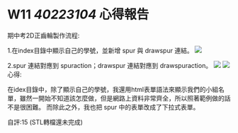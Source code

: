 # W11 _40223104_ 心得報告

期中考2D正齒輪製作流程:

1.在index目錄中顯示自己的學號，並新增 spur 與 drawspur 連結。
![](https://copy.com/W3Ctt9Y2DxypHhHA)

2.spur 連結對應到 spuraction；drawspur 連結對應到 drawspuraction。
![](https://copy.com/takOPg9lo7pClE98)
![](https://copy.com/uGa9EdB8hAa2ZLI2)
心得:

在idex目錄中，除了顯示自己的學號，我還用html表單語法來顯示我們的小組名單，雖然一開始不知道該怎麼做，但是網路上資料非常齊全，所以照著範例做的話不是很困難。
而除此之外，我也把 spur 中的表單改成了下拉式表單。


自評:15 (STL轉檔還未完成)